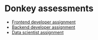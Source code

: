 # Donkey assessments

* [Frontend developer assignment](frontend-developer-assignment.md)
* [Backend developer assignment](backend-developer-assignment.md)
* [Data scientist assignment](data-scientist-assignment.md)
